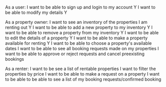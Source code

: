 As a user: 
  I want to be able to sign up and login to my account Y
  I want to be able to modify my details Y

As a property owner:
  I want to see an inventory of the properties I am renting out Y
  I want to be able to add a new property to my inventory Y
  I want to be able to remove a property from my inventory Y
  I want to be able to edit the details of a property Y
  I want to be able to make a property available for renting Y
  I want to be able to choose a property's available dates 
  I want to be able to see all booking requests made on my properties
  I want to be able to approve or reject requests and cancel preexisting bookings

As a renter:
  I want to be see a list of rentable properties
  I want to filter the properties by price
  I want to be able to make a request on a property
  I want to be able to be able to see a list of my booking requests/confirmed booking